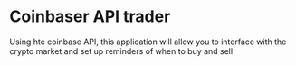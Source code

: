 # Coinbaser API trader
Using hte coinbase API, this application will allow you to interface with the crypto market and set up reminders of when to buy and sell

